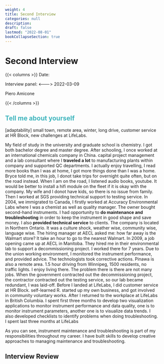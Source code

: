 ```yaml
---
weight: 4
title: Second Interview
categories: null
description: 
draft: false
lastmod: "2022-08-01"
bookCollapseSection: true
---
```


# Second Interview

{{< columns >}} <!-- begin columns block -->
Date:

Interview panel:
<---> <!-- magic separator, between columns -->
2022-03-09

Piero Amicone

{{< /columns >}}


## **<font color =#3fb5bd>Tell me about yourself</font>**  
[adaptability] small town, remote area, winter, long drive, customer service at HR Block, new challenges at LifeLabs.  

My field of study in the university and graduate school is chemistry.  I got both bachelor degree and master degree.  After schooling, I once worked at an international chemicals company in China. capital project management and a lab consultant where I **traveled a lot** to manufacturing plants within company and supported QC departments.  I actually enjoy travelling, I read more books than I was at home, I got more things done than I was a home.  Bryce told me, in this job, I donot take trips for overnight quite often, but on the road instead.  When I am on the road, I listened audio books, youtube.  It would be better to install a hifi module on the fleet if it is okay with the company. My wife and I donot have kids, so there is no issue from family.  Then I worked at SGS providing technical support to testing service. In 2004, we immigrated to Canada, I firstly worked at Accuracy Environmental Labs where I was a chemist as well as quality manager.  The owner bought second-hand instruments.  I had opportunity to **do maintenance and troubleshooting** in order to keep the instrument in good shape and save money.  I also **provided technical service** to clients.  The company is located in Northern Ontario. It was a culture shock, weather wise, community wise, language wise.  The hiring manager at AECL asked me: how far away is the Walmart store? It take an hour to go to the nearest Walmart.  In 2009, a job opening came up at AECL in Manitoba.  They hired me in their environmental lab to support a decommissioning project.  I worked there for 7 years.  Due to the union working environment, I monitored the instrument performance, and provided advice.  The technologists took corrective actions.  Pinawa is also a remote area.  1.5 hour driving from Winnipeg, 1500 residents, no traffic lights. I enjoy living there.  The problem there is there are not many jobs.  When the government contracted out the decommissioning project, the contractor contracted out the testing service, so our lab became redundant, I was laid-off. Before I landed at LifeLabs, I did customer service at HR Block. self-learned R. started up my own business, and got involved in community voluntary works.  After I returned to the workplace at LifeLabs in British Columbia.  I spent first three months to develop two visualization applications to monitor instrument performance and data quality, one is to monitor instrument parameters, another one is to visualize data trends.  I also developed checklists to identify problems when doing troubleshooting.  I spent last three months at LifeLabs    

As you can see, instrument maintenance and troubleshooting is part of my responsibilities throughout my career.  I have built skills to develop creative approaches to managing maintenance and troubleshooting. 


## Interview Review




